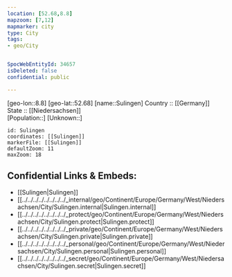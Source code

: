 ```yaml
---
location: [52.68,8.8] 
mapzoom: [7,12] 
mapmarker: city 
type: City
tags:
- geo/City


SpocWebEntityId: 34657
isDeleted: false
confidential: public

---
```

[geo-lon::8.8] 
[geo-lat::52.68] 
[name::Sulingen] 
Country :: [[Germany]]  
State :: [[Niedersachsen]]  
[Population::] 
[Unknown::] 


```leaflet
id: Sulingen
coordinates: [[Sulingen]] 
markerFile: [[Sulingen]] 
defaultZoom: 11 
maxZoom: 18
```


## Confidential Links & Embeds: 
- [[Sulingen|Sulingen]]  
- [[../../../../../../../../_internal/geo/Continent/Europe/Germany/West/Niedersachsen/City/Sulingen.internal|Sulingen.internal]] 
- [[../../../../../../../../_protect/geo/Continent/Europe/Germany/West/Niedersachsen/City/Sulingen.protect|Sulingen.protect]] 
- [[../../../../../../../../_private/geo/Continent/Europe/Germany/West/Niedersachsen/City/Sulingen.private|Sulingen.private]] 
- [[../../../../../../../../_personal/geo/Continent/Europe/Germany/West/Niedersachsen/City/Sulingen.personal|Sulingen.personal]] 
- [[../../../../../../../../_secret/geo/Continent/Europe/Germany/West/Niedersachsen/City/Sulingen.secret|Sulingen.secret]] 
